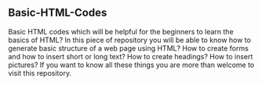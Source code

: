 ## Basic-HTML-Codes
Basic HTML codes which will be helpful for the beginners to learn the basics of HTML?
In this piece of repository you will be able to know how to generate basic structure of a web page using HTML?
How to create forms and how to insert short or long text?
How to create headings?
How to insert pictures?
If you want to know all these things you are more than welcome to visit this repository.
